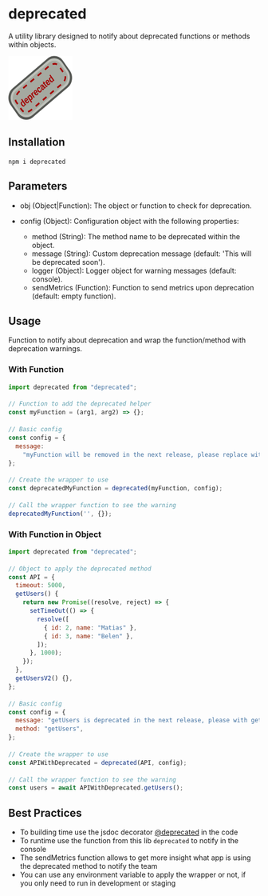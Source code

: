 # deprecated

A utility library designed to notify about deprecated functions or methods within objects.

<img  width="128" height="128" src="https://github.com/mtorre4580/deprecated/blob/main/deprecated.png?raw=true" />

## Installation

```
npm i deprecated
```

## Parameters

- obj (Object|Function): The object or function to check for deprecation.

- config (Object): Configuration object with the following properties:
  - method (String): The method name to be deprecated within the object.
  - message (String): Custom deprecation message (default: 'This will be deprecated soon').
  - logger (Object): Logger object for warning messages (default: console).
  - sendMetrics (Function): Function to send metrics upon deprecation (default: empty function).

## Usage

Function to notify about deprecation and wrap the function/method with deprecation warnings.

### With Function

```js
import deprecated from "deprecated";

// Function to add the deprecated helper
const myFunction = (arg1, arg2) => {};

// Basic config
const config = {
  message:
    "myFunction will be removed in the next release, please replace with this https://www.npmjs.com",
};

// Create the wrapper to use
const deprecatedMyFunction = deprecated(myFunction, config);

// Call the wrapper function to see the warning
deprecatedMyFunction('', {});
```

### With Function in Object

```js
import deprecated from "deprecated";

// Object to apply the deprecated method
const API = {
  timeout: 5000,
  getUsers() {
    return new Promise((resolve, reject) => {
      setTimeOut(() => {
        resolve([
          { id: 2, name: "Matias" },
          { id: 3, name: "Belen" },
        ]);
      }, 1000);
    });
  },
  getUsersV2() {},
};

// Basic config
const config = {
  message: "getUsers is deprecated in the next release, please with getUsersV2",
  method: "getUsers",
};

// Create the wrapper to use
const APIWithDeprecated = deprecated(API, config);

// Call the wrapper function to see the warning
const users = await APIWithDeprecated.getUsers();
```

## Best Practices

- To building time use the jsdoc decorator [@deprecated](https://jsdoc.app/tags-deprecated) in the code
- To runtime use the function from this lib `deprecated` to notify in the console
- The sendMetrics function allows to get more insight what app is using the deprecated method to notify the team
- You can use any environment variable to apply the wrapper or not, if you only need to run in development or staging
